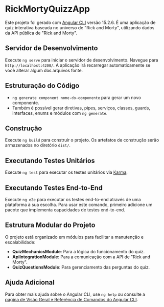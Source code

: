 # RickMortyQuizzApp

Este projeto foi gerado com [Angular CLI](https://github.com/angular/angular-cli) versão 15.2.6. É uma aplicação de quiz interativa baseada no universo de "Rick and Morty", utilizando dados da API pública de "Rick and Morty".

## Servidor de Desenvolvimento

Execute `ng serve` para iniciar o servidor de desenvolvimento. Navegue para `http://localhost:4200/`. A aplicação irá recarregar automaticamente se você alterar algum dos arquivos fonte.

## Estruturação do Código

- `ng generate component nome-do-componente` para gerar um novo componente.
- Também é possível gerar diretivas, pipes, serviços, classes, guards, interfaces, enums e módulos com `ng generate`.

## Construção

Execute `ng build` para construir o projeto. Os artefatos de construção serão armazenados no diretório `dist/`.

## Executando Testes Unitários

Execute `ng test` para executar os testes unitários via [Karma](https://karma-runner.github.io).

## Executando Testes End-to-End

Execute `ng e2e` para executar os testes end-to-end através de uma plataforma à sua escolha. Para usar este comando, primeiro adicione um pacote que implementa capacidades de testes end-to-end.

## Estrutura Modular do Projeto

O projeto está organizado em módulos para facilitar a manutenção e escalabilidade:
- **QuizMechanicsModule**: Para a lógica do funcionamento do quiz.
- **ApiIntegrationModule**: Para a comunicação com a API de "Rick and Morty".
- **QuizQuestionsModule**: Para gerenciamento das perguntas do quiz.

## Ajuda Adicional

Para obter mais ajuda sobre o Angular CLI, use `ng help` ou consulte a [página de Visão Geral e Referência de Comandos do Angular CLI](https://angular.io/cli).
